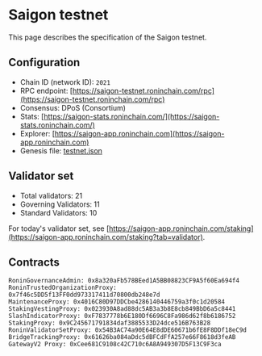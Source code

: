 # Saigon testnet
This page describes the specification of the Saigon testnet.

## Configuration
* Chain ID (network ID): `2021`
* RPC endpoint: [https://saigon-testnet.roninchain.com/rpc](https://saigon-testnet.roninchain.com/rpc)
* Consensus: DPoS (Consortium)
* Stats: [https://saigon-stats.roninchain.com/](https://saigon-stats.roninchain.com/)
* Explorer: [https://saigon-app.roninchain.com](https://saigon-app.roninchain.com)
* Genesis file: [testnet.json](https://github.com/axieinfinity/ronin/blob/master/genesis/testnet.json)

## Validator set
* Total validators: 21
* Governing Validators: 11
* Standard Validators: 10

For today's validator set, see [https://saigon-app.roninchain.com/staking](https://saigon-app.roninchain.com/staking?tab=validator).

## Contracts
```
RoninGovernanceAdmin: 0x8a320aFb578BEed1A5BB08823CF9A5f60Ea694f4
RoninTrustedOrganizationProxy: 0x7f46c5DD5f13FF0dd973317411d70800db248e7d
MaintenanceProxy: 0x4016C80D97DDCbe4286140446759a3f0c1d20584
StakingVestingProxy: 0x023930A8ad88dc5AB3a3b8E8cb849BbD6a5c8441
SlashIndicatorProxy: 0xF7837778b6E180Df6696C8Fa986d62f8b6186752
StakingProxy: 0x9C245671791834daf3885533D24dce516B763B28
RoninValidatorSetProxy: 0x54B3AC74a90E64E8dDE60671b6fE8F8DDf18eC9d
BridgeTrackingProxy: 0x61626ba084aDdc5dBFCdFfA257e66F8618d3feAB
GatewayV2 Proxy: 0xCee681C9108c42C710c6A8A949307D5F13C9F3ca
```
